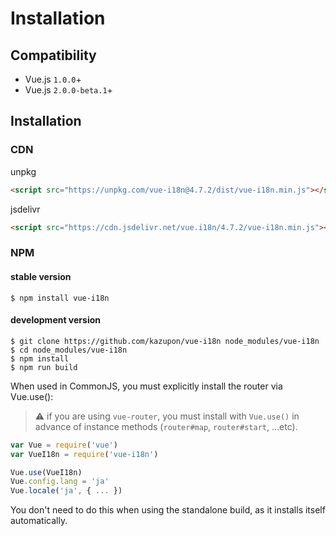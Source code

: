 # Installation

## Compatibility
- Vue.js `1.0.0`+ 
- Vue.js `2.0.0-beta.1`+


## Installation

### CDN
unpkg
```html
<script src="https://unpkg.com/vue-i18n@4.7.2/dist/vue-i18n.min.js"></script>
```

jsdelivr

```html
<script src="https://cdn.jsdelivr.net/vue.i18n/4.7.2/vue-i18n.min.js"></script>
```

### NPM

#### stable version

    $ npm install vue-i18n

#### development version

    $ git clone https://github.com/kazupon/vue-i18n node_modules/vue-i18n
    $ cd node_modules/vue-i18n
    $ npm install
    $ npm run build

When used in CommonJS, you must explicitly install the router via Vue.use():

> :warning: if you are using `vue-router`, you must install with `Vue.use()` in advance of instance methods (`router#map`, `router#start`, ...etc).

```javascript
var Vue = require('vue')
var VueI18n = require('vue-i18n')

Vue.use(VueI18n)
Vue.config.lang = 'ja'
Vue.locale('ja', { ... })
```

You don't need to do this when using the standalone build, as it installs itself automatically.
